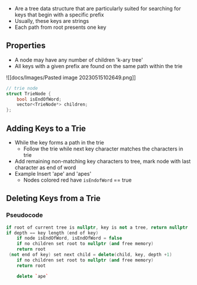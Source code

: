 - Are a tree data structure that are particularly suited for searching for keys that begin with a specific prefix
- Usually, these keys are strings
- Each path from root presents one key

## Properties
- A node may have any number of children 'k-ary tree'
- All keys with a given prefix are found on the same path within the trie

![[docs/Images/Pasted image 20230515102649.png]]

```cpp
// trie node
struct TrieNode {
	bool isEndOfWord;
	vector<TrieNode*> children;
};
```

## Adding Keys to a Trie
- While the key forms a path in the trie
	- Follow the trie while next key character matches the characters in trie
- Add remaining non-matching key characters to tree, mark node with last character as end of word
- Example Insert 'ape' and 'apes'
	- Nodes colored red have `isEndofWord` == true


## Deleting Keys from a Trie

### Pseudocode

```cpp
if root of current tree is nullptr, key is not a tree, return nullptr
if depth == key length (end of key)
	if node isEndOfWord, isEndOfWord = false
	if no children set root to nullptr (and free memory)
	return root
 (not end of key) set next child = delete(child, key, depth +1)
	if no children set root to nullptr (and free memory)
	return root

	delete `ape`
```
